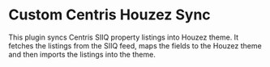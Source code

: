 # Custom Centris Houzez Sync

This plugin syncs Centris SIIQ property listings into Houzez theme. It fetches the listings from the SIIQ feed, maps the fields to the Houzez theme and then imports the listings into the theme.

